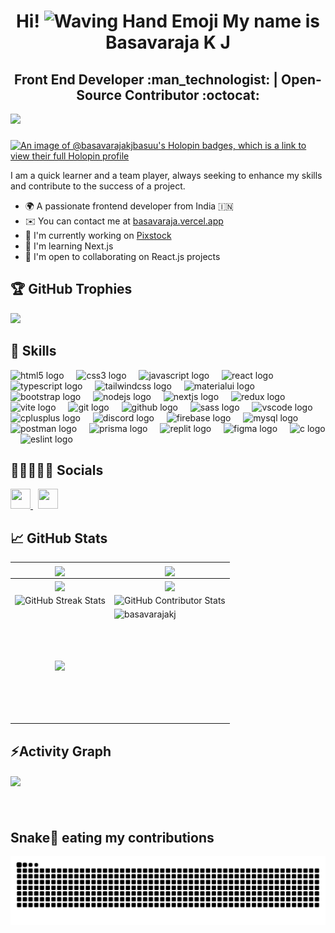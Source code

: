 <h1 align="center"> Hi! <img src="https://user-images.githubusercontent.com/18350557/176309783-0785949b-9127-417c-8b55-ab5a4333674e.gif" width="36" height="36" alt="Waving Hand Emoji"> My name is Basavaraja K J</h1>

<h2 align="center"> Front End Developer :man_technologist: | Open-Source Contributor :octocat: </h2>

<div align="left">
  <img src="https://profile-counter.glitch.me/basavarajakj/count.svg?"  />
</div>

###
[![An image of @basavarajakjbasuu's Holopin badges, which is a link to view their full Holopin profile](https://holopin.me/basavarajakjbasuu)](https://holopin.io/@basavarajakjbasuu)

I am a quick learner and a team player, always seeking to enhance my skills and contribute to the success of a project.
<br/>
* 🌍 A passionate frontend developer from India 🇮🇳
* ✉️ You can contact me at [basavaraja.vercel.app](https://basavaraja.vercel.app/)
* 🚀 I'm currently working on [Pixstock](http://github.com/Basavarajakj/pixastock)
* 🧠 I'm learning Next.js
* 🤝 I'm open to collaborating on React.js projects



## 🏆 GitHub Trophies
![](https://github-profile-trophy.vercel.app/?username=basavarajakj&theme=radical&no-frame=false&no-bg=true&margin-w=4)

## 🦾 Skills

<div align="left">
  <img src="https://skillicons.dev/icons?i=html" height="40" alt="html5 logo"  />
  <img width="12" />
  <img src="https://skillicons.dev/icons?i=css" height="40" alt="css3 logo"  />
  <img width="12" />
  <img src="https://skillicons.dev/icons?i=js" height="40" alt="javascript logo"  />
  <img width="12" />
  <img src="https://skillicons.dev/icons?i=react" height="40" alt="react logo"  />
  <img width="12" />
  <img src="https://skillicons.dev/icons?i=ts" height="40" alt="typescript logo"  />
  <img width="12" />
  <img src="https://skillicons.dev/icons?i=tailwind" height="40" alt="tailwindcss logo"  />
  <img width="12" />
  <img src="https://skillicons.dev/icons?i=materialui" height="40" alt="materialui logo"  />
  <img width="12" />
  <img src="https://skillicons.dev/icons?i=bootstrap" height="40" alt="bootstrap logo"  />
  <img width="12" />
  <img src="https://skillicons.dev/icons?i=nodejs" height="40" alt="nodejs logo"  />
  <img width="12" />
  <img src="https://skillicons.dev/icons?i=nextjs" height="40" alt="nextjs logo"  />
  <img width="12" />
  <img src="https://skillicons.dev/icons?i=redux" height="40" alt="redux logo"  />
  <img width="12" />
  <img src="https://skillicons.dev/icons?i=vite" height="40" alt="vite logo"  />
  <img width="12" />
  <img src="https://skillicons.dev/icons?i=git" height="40" alt="git logo"  />
  <img width="12" />
  <img src="https://skillicons.dev/icons?i=github" height="40" alt="github logo"  />
  <img width="12" />
  <img src="https://skillicons.dev/icons?i=sass" height="40" alt="sass logo"  />
  <img width="12" />
  <img src="https://skillicons.dev/icons?i=vscode" height="40" alt="vscode logo"  />
  <img width="12" />
  <img src="https://skillicons.dev/icons?i=cpp" height="40" alt="cplusplus logo"  />
  <img width="12" />
  <img src="https://skillicons.dev/icons?i=discord" height="40" alt="discord logo"  />
  <img width="12" />
  <img src="https://skillicons.dev/icons?i=firebase" height="40" alt="firebase logo"  />
  <img width="12" />
  <img src="https://skillicons.dev/icons?i=mysql" height="40" alt="mysql logo"  />
  <img width="12" />
  <img src="https://skillicons.dev/icons?i=postman" height="40" alt="postman logo"  />
  <img width="12" />
  <img src="https://skillicons.dev/icons?i=prisma" height="40" alt="prisma logo"  />
  <img width="12" />
  <img src="https://skillicons.dev/icons?i=replit" height="40" alt="replit logo"  />
  <img width="12" />
  <img src="https://skillicons.dev/icons?i=figma" height="40" alt="figma logo"  />
  <img width="12" />
  <img src="https://skillicons.dev/icons?i=c" height="40" alt="c logo"  />
  <img width="12" />
  <img src="https://cdn.jsdelivr.net/gh/devicons/devicon/icons/eslint/eslint-original.svg" height="40" alt="eslint logo"  />
</div>

## 👨🏽‍🤝‍👨🏾 Socials

<div align="left">
  <a href="https://www.github.com/Basavarajakjbasuu" target="_blank" rel="noreferrer">
    <picture>
      <source media="(prefers-color-scheme: dark)" srcset="https://raw.githubusercontent.com/danielcranney/readme-generator/main/public/icons/socials/github-dark.svg" />
      <source media="(prefers-color-scheme: light)" srcset="https://raw.githubusercontent.com/danielcranney/readme-generator/main/public/icons/socials/github.svg" />
      <img src="https://raw.githubusercontent.com/danielcranney/readme-generator/main/public/icons/socials/github.svg" width="32" height="32" />
    </picture>
  </a>&nbsp;
  <a href="https://www.linkedin.com/in/basavarajakj" target="_blank" rel="noreferrer">
    <picture>
      <source media="(prefers-color-scheme: dark)" srcset="https://raw.githubusercontent.com/danielcranney/readme-generator/main/public/icons/socials/linkedin-dark.svg" />
      <source media="(prefers-color-scheme: light)" srcset="https://raw.githubusercontent.com/danielcranney/readme-generator/main/public/icons/socials/linkedin.svg" />
      <img src="https://raw.githubusercontent.com/danielcranney/readme-generator/main/public/icons/socials/linkedin.svg" width="32" height="32" />
    </picture>
  </a>
</div>

## 📈 GitHub Stats

|<img align="center" src="http://github-profile-summary-cards.vercel.app/api/cards/stats?username=basavarajakj&theme=dark" height="180em" /> | <img align="center" src="http://github-profile-summary-cards.vercel.app/api/cards/most-commit-language?username=basavarajakj&theme=dark" height="180em" /> |
|:---:|:---:|
|<img align="center" src="http://github-profile-summary-cards.vercel.app/api/cards/repos-per-language?username=basavarajakj&theme=dark" height="180em" /> | <img align="center" src="http://github-profile-summary-cards.vercel.app/api/cards/productive-time?username=basavarajakj&theme=dark" height="180em" /> |
| ![GitHub Streak Stats](https://github-readme-streak-stats.herokuapp.com/?user=basavarajakj&theme=dark&hide_border=false) | ![GitHub Contributor Stats](https://github-contributor-stats.vercel.app/api?username=basavarajakj&limit=5&theme=dark&combine_all_yearly_contributions=true) |
|<img align="center" src="http://github-profile-summary-cards.vercel.app/api/cards/profile-details?username=basavarajakj&theme=dark" height="180em" /> | <img align="left" height="180em" src="https://github-readme-stats.vercel.app/api/top-langs/?username=basavarajakj&layout=compact&theme=dark" alt="basavarajakj" />|



<h2 align="left">⚡Activity Graph</h2>
<img align="center" src="https://github-readme-activity-graph.vercel.app/graph?username=basavarajakj&theme=github"/>

###

<br clear="both">

<h2>Snake🐍 eating my contributions</h2>
<p align="center">
  <img align="center" alt="snake eating my contributions" src="https://raw.githubusercontent.com/basavarajakj/basavarajakj/output/github-contribution-grid-snake.svg" />
</p>
  
###



